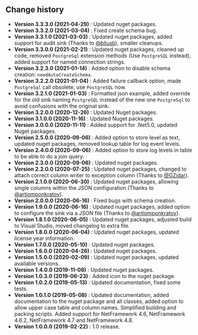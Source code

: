 Change history
--------------

* **Version 3.3.3.0 (2021-04-29)** : Updated nuget packages.
* **Version 3.3.2.0 (2021-03-04)** : Fixed create schema bug.
* **Version 3.3.1.0 (2021-03-03)** : Updated nuget packages, added support for audit sink (Thanks to [@bliusb](https://github.com/bliusb)), smaller cleanups.
* **Version 3.3.0.0 (2021-02-21)** : Updated nuget packages, cleaned up code, removed `PostgreSql` extension methods (Use `PostgreSQL` instead), added support for named connection strings.
* **Version 3.2.3.0 (2021-01-14)** : Added option to disable schema creation: `needAutoCreateSchema`.
* **Version 3.2.2.0 (2021-01-04)** : Added failure callback option, made `PostgreSql` call obsolete, use `PostgreSQL` now.
* **Version 3.2.1.0 (2021-01-03)** : Formatted json example, added override for the old sink naming `PostgreSQL` instead of the new one `PostgreSql` to avoid confusions with the original sink.
* **Version 3.2.0.0 (2020-12-26)** : Updated Nuget packages.
* **Version 3.1.0.0 (2020-11-16)** : Updated Nuget packages.
* **Version 3.0.0.0 (2020-11-11)** : Added support for .Net5.0, updated Nuget packages.
* **Version 2.5.0.0 (2020-09-06)** : Added option to store level as text, updated nuget packages, removed lookup table for log event levels.
* **Version 2.4.0.0 (2020-09-06)** : Added option to store log levels in table to be able to do a join query.
* **Version 2.3.0.0 (2020-09-06)** : Updated nuget packages.
* **Version 2.2.0.0 (2020-07-25)** : Updated nuget packages, changed to attach correct column writer to exception column (Thanks to [@GZidar](https://github.com/GZidar)).
* **Version 2.1.0.0 (2020-06-30)** : Updated nuget packages, allowing single columns within the JSON configuration (Thanks to [@artiomponkratov](https://github.com/artiomponkratov)).
* **Version 2.0.0.0 (2020-06-16)** : Fixed bugs with schema creation.
* **Version 1.9.0.0 (2020-06-16)** : Updated nuget packages, added option to configure the sink via a JSON file (Thanks to [@artiomponkratov](https://github.com/artiomponkratov)).
* **Version 1.8.1.0 (2020-06-05)** : Updated nuget packages, adjusted build to Visual Studio, moved changelog to extra file.
* **Version 1.8.0.0 (2020-06-04)** : Updated nuget packages, updated license year information.
* **Version 1.7.0.0 (2020-05-10)** : Updated nuget packages.
* **Version 1.6.0.0 (2020-04-26)** : Updated nuget packages.
* **Version 1.5.0.0 (2020-02-09)** : Updated nuget packages, updated available versions.
* **Version 1.4.0.0 (2019-11-08)** : Updated nuget packages.
* **Version 1.0.3.0 (2019-06-23)** : Added icon to the nuget package.
* **Version 1.0.2.0 (2019-05-13)** : Updated documentation, fixed some tests.
* **Version 1.0.1.0 (2019-05-08)** : Updated documentation, added documentation to the nuget package and all classes, added option to allow upper case table and column names.
Simplified building and packing scripts. Added support for NetFramework 4.6, NetFramework 4.6.2, NetFramework 4.7 and NetFramework 4.8.
* **Version 1.0.0.0 (2019-02-22)** : 1.0 release.